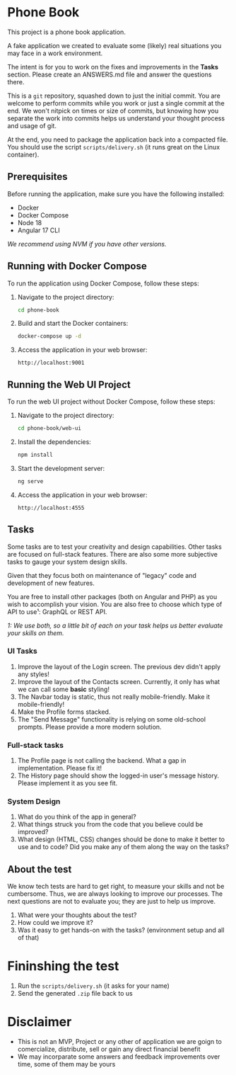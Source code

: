 # Phone Book

This project is a phone book application.

A fake application we created to evaluate some (likely) real situations you may face in a work environment.

The intent is for you to work on the fixes and improvements in the **Tasks** section. Please create an ANSWERS.md file and answer the questions there.

This is a `git` repository, squashed down to just the initial commit. You are welcome to perform commits while you work or just a single commit at the end. We won't nitpick on times or size of commits, but knowing how you separate the work into commits helps us understand your thought process and usage of git.

At the end, you need to package the application back into a compacted file. You should use the script `scripts/delivery.sh` (it runs great on the Linux container).

## Prerequisites

Before running the application, make sure you have the following installed:

- Docker
- Docker Compose
- Node 18
- Angular 17 CLI

*We recommend using NVM if you have other versions.*

## Running with Docker Compose

To run the application using Docker Compose, follow these steps:

1. Navigate to the project directory:

    ```bash
    cd phone-book
    ```

2. Build and start the Docker containers:

    ```bash
    docker-compose up -d
    ```

3. Access the application in your web browser:

    ```
    http://localhost:9001
    ```

## Running the Web UI Project

To run the web UI project without Docker Compose, follow these steps:

1. Navigate to the project directory:

    ```bash
    cd phone-book/web-ui
    ```

2. Install the dependencies:

    ```bash
    npm install
    ```

3. Start the development server:

    ```bash
    ng serve
    ```

5. Access the application in your web browser:

    ```
    http://localhost:4555
    ```

## Tasks

Some tasks are to test your creativity and design capabilities. Other tasks are focused on full-stack features. There are also some more subjective tasks to gauge your system design skills.

Given that they focus both on maintenance of "legacy" code and development of new features.

You are free to install other packages (both on Angular and PHP) as you wish to accomplish your vision. You are also free to choose which type of API to use¹: GraphQL or REST API.

*1: We use both, so a little bit of each on your task helps us better evaluate your skills on them.*

### UI Tasks

1. Improve the layout of the Login screen. The previous dev didn't apply any styles!
2. Improve the layout of the Contacts screen. Currently, it only has what we can call some **basic** styling!
3. The Navbar today is static, thus not really mobile-friendly. Make it mobile-friendly!
4. Make the Profile forms stacked.
5. The "Send Message" functionality is relying on some old-school prompts. Please provide a more modern solution.

### Full-stack tasks

1. The Profile page is not calling the backend. What a gap in implementation. Please fix it!
2. The History page should show the logged-in user's message history. Please implement it as you see fit.

### System Design

1. What do you think of the app in general?
2. What things struck you from the code that you believe could be improved?
3. What design (HTML, CSS) changes should be done to make it better to use and to code? Did you make any of them along the way on the tasks?

## About the test

We know tech tests are hard to get right, to measure your skills and not be cumbersome. Thus, we are always looking to improve our processes. The next questions are not to evaluate you; they are just to help us improve.

1. What were your thoughts about the test?
2. How could we improve it?
3. Was it easy to get hands-on with the tasks? (environment setup and all of that)


# Fininshing the test

1. Run the `scripts/delivery.sh` (it asks for your name)
2. Send the generated `.zip` file back to us

# Disclaimer

- This is not an MVP, Project or any other of application we are goign to comercialize, distribute, sell or gain any direct financial benefit
- We may incorparate some answers and feedback improvements over time, some of them may be yours

